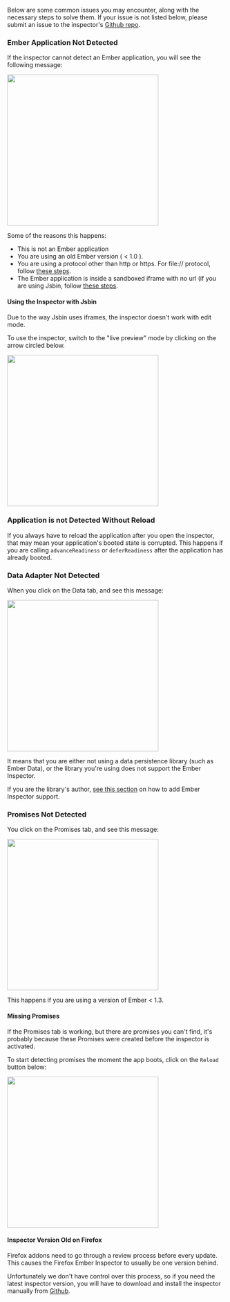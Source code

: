 Below are some common issues you may encounter, along with the necessary
steps to solve them. If your issue is not listed below, please submit an
issue to the inspector's [Github repo][ember-inspector-github].

### Ember Application Not Detected

If the inspector cannot detect an Ember application, you will see
the following message:

<img
src="../../images/guides/ember-inspector/troubleshooting-application-not-detected.png" width="350">

Some of the reasons this happens:

- This is not an Ember application
- You are using an old Ember version ( < 1.0 ).
- You are using a protocol other than http or https. For file:// protocol,
follow [these steps](../installation/#toc_file-protocol).
- The Ember application is inside a sandboxed iframe with no url (if you
  are using Jsbin, follow [these steps](#toc_using-the-inspector-with-jsbin).

#### Using the Inspector with Jsbin

Due to the way Jsbin uses iframes, the inspector doesn't work with edit
mode.

To use the inspector, switch to the "live preview" mode by clicking on the
arrow circled below.

<img src="../../images/guides/ember-inspector/troubleshooting-jsbin.png" width="350">


### Application is not Detected Without Reload

If you always have to reload the application after you open the
inspector, that may mean your application's
booted state is corrupted. This happens if you are calling
`advanceReadiness` or `deferReadiness` after the application has
already booted.

### Data Adapter Not Detected

When you click on the Data tab, and see this message:

<img src="../../images/guides/ember-inspector/troubleshooting-data-adapter.png" width="350">

It means that you are either not using a data persistence library
(such as Ember Data), or the library you're using does not support the
Ember Inspector.

If you are the library's author, [see this section](../data/#toc_building-a-data-custom-adapter) on how to add Ember Inspector support.

### Promises Not Detected

You click on the Promises tab, and see this message:

<img src="../../images/guides/ember-inspector/troubleshooting-promises-not-detected.png" width="350">

This happens if you are using a version of Ember < 1.3.

#### Missing Promises

If the Promises tab is working, but there are promises you can't find,
it's probably because these Promises were created before the
inspector is activated.

To start detecting promises the moment the app boots, click on the `Reload` button below:

<img src="../../images/guides/ember-inspector/troubleshooting-promises-toolbar.png" width="350">

#### Inspector Version Old on Firefox

Firefox addons need to go through a review process before every update.
This causes the Firefox Ember Inspector to usually be one version
behind.

Unfortunately we don't have control over this process, so if you need
the latest inspector version, you will have to download and install the inspector
manually from [Github][ember-inspector-github].


[ember-inspector-github]: https://github.com/emberjs/ember-inspector

